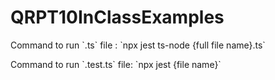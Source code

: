 # QRPT10InClassExamples
<p> Command to run `.ts` file : `npx jest ts-node {full file name}.ts`</p>
<p> Command to run `.test.ts` file: `npx jest {file name}`</p>